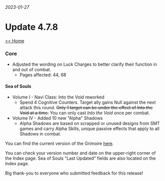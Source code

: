 _2023-01-27_
# Update 4.7.8

[<< Home](https://grimoireofheart.github.io)

### Core
* Adjusted the wording on Luck Charges to better clarify their function in and out of combat.
	* Pages affected: 44, 68

#### Sea of Souls
* Volume I - Navi Class: Into the Void reworked
	* Spend 4 Cognitive Counters. Target ally gains Null <All> against the next attack this round. ~~Only 1 target can be under the effect of Into the Void at a time.~~ You can only cast *Into the Void* once per combat. 
* Volume IV - Added 10 new "Alpha" Shadows
	* Alpha Shadows are based on scrapped or unused designs from SMT games and carry Alpha Skills, unique passive effects that apply to all Shadows in combat. 


You can find the current version of the Grimoire [here](https://github.com/grimoireofheart/grimoireofheart.github.io/raw/main/Resources/Grimoire%20of%20the%20Heart%20[Core%20Rulebook].pdf).

You can check your version number and date on the upper-right corner of the Index page. Sea of Souls "Last Updated" fields are also located on the Index page. 

Big thank-you to everyone who submitted feedback for this release!